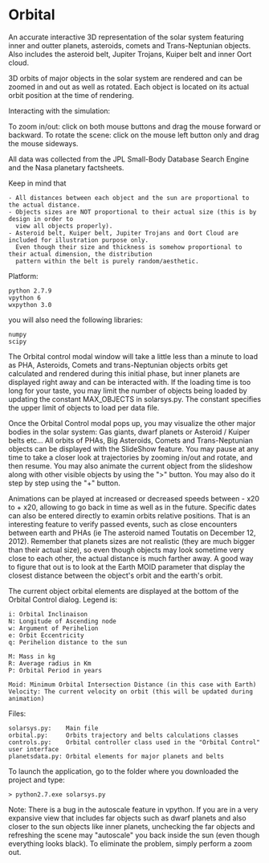 # Orbital
An accurate interactive 3D representation of the solar system featuring inner and outter planets, asteroids, 
comets and Trans-Neptunian objects. Also includes the asteroid belt, Jupiter Trojans, Kuiper belt and inner 
Oort cloud.

3D orbits of major objects in the solar system are rendered and can be zoomed in and out as well as rotated. Each 
object is located on its actual orbit position at the time of rendering.

Interacting with the simulation:

To zoom in/out: click on both mouse buttons and drag the mouse forward or backward.
To rotate the scene: click on the mouse left button only and drag the mouse sideways.

All data was collected from the JPL Small-Body Database Search Engine and the Nasa planetary factsheets.

Keep in mind that

	- All distances between each object and the sun are proportional to the actual distance.
	- Objects sizes are NOT proportional to their actual size (this is by design in order to 
	  view all objects properly).
	- Asteroid belt, Kuiper belt, Jupiter Trojans and Oort Cloud are included for illustration purpose only. 
	  Even though their size and thickness is somehow proportional to their actual dimension, the distribution 
	  pattern within the belt is purely random/aesthetic.
	
Platform:

	python 2.7.9
	vpython 6
	wxpython 3.0

you will also need the following libraries:

	numpy
	scipy

The Orbital control modal window will take a little less than a minute to load as PHA, Asteroids, Comets and 
trans-Neptunian objects orbits get calculated and rendered during this initial phase, but inner planets are 
displayed right away and can be interacted with. If the loading time is too long for your taste, you may limit
the number of objects being loaded by updating the constant MAX_OBJECTS in solarsys.py. The constant specifies
the upper limit of objects to load per data file.

Once the Orbital Control modal pops up, you may visualize the other major bodies in the solar system: Gas giants, 
dwarf planets or Asteroid / Kuiper belts etc... All orbits of PHAs, Big Asteroids, Comets and Trans-Neptunian objects
can be displayed with the SlideShow feature. You may pause at any time to take a closer look at trajectories by 
zooming in/out and rotate, and then resume. You may also animate the current object from the slideshow along
with other visible objects by using the ">" button. You may also do it step by step using the "+" button. 

Animations can be played at increased or decreased speeds between - x20 to + x20, allowing to go back in time as well 
as in the future. Specific dates can also be entered directly to examin orbits relative positions. That is an interesting 
feature to verify passed events, such as close encounters between earth and PHAs (ie The asteroid named Toutatis on 
December 12, 2012). Remember that planets sizes are not realistic (they are much bigger than their actual size), so even 
though objects may look sometime very close to each other, the actual distance is much farther away. A good way to figure
that out is to look at the Earth MOID parameter that display the closest distance between the object's orbit and the earth's
orbit.

The current object orbital elements are displayed at the bottom of the Orbital Control dialog. 
Legend is:

	i: Orbital Inclinaison
	N: Longitude of Ascending node
	w: Argument of Perihelion
	e: Orbit Eccentricity
	q: Perihelion distance to the sun

	M: Mass in kg
	R: Average radius in Km
	P: Orbital Period in years

	Moid: Minimum Orbital Intersection Distance (in this case with Earth)
	Velocity: The current velocity on orbit (this will be updated during animation)

Files:

	solarsys.py: 	Main file
	orbital.py:  	Orbits trajectory and belts calculations classes
	controls.py:	Orbital controller class used in the "Orbital Control" user interface
	planetsdata.py:	Orbital elements for major planets and belts
	
To launch the application, go to the folder where you downloaded the project and type:

	> python2.7.exe solarsys.py
	

Note: There is a bug in the autoscale feature in vpython. If you are in a very expansive view that includes far objects such as dwarf planets and also closer to the sun objects like inner planets, unchecking the far objects and refreshing the scene may "autoscale" you back inside the sun (even though everything looks black). To eliminate the problem, simply perform a zoom out.


